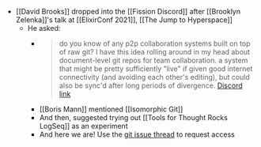 - [[David Brooks]] dropped into the [[Fission Discord]] after [[Brooklyn Zelenka]]'s talk at [[ElixirConf 2021]], [[The Jump to Hyperspace]]
	- He asked:
		- > do you know of any p2p collaboration systems built on top of raw git? I have this idea rolling around in my head about document-level git repos for team collaboration. a system that might be pretty sufficiently "live" if given good internet connectivity (and avoiding each other's editing), but could also be sync'd after long periods of divergence. [Discord link]()
		- [[Boris Mann]] mentioned [[Isomorphic Git]]
		- And then, suggested trying out [[Tools for Thought Rocks LogSeq]] as an experiment
		- And here we are! Use the [git issue thread](https://github.com/ToolsForThoughtRocks/ToolsForThoughtLogSeq/issues/1) to request access
